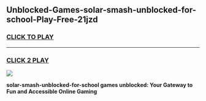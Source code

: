 
## Unblocked-Games-solar-smash-unblocked-for-school-Play-Free-21jzd
<h3>
<a href="https://premium76.site?title=solar-smash-unblocked-for-school&ref=23A">CLICK TO PLAY</a></h3>
<hr>

<h3>
<a href="https://premium76.site?title=solar-smash-unblocked-for-school&ref=23A">CLICK 2 PLAY</a>
  
</h3>

<a href="https://premium76.site?title=solar-smash-unblocked-for-school&ref=23A"><img src="https://clearcache.store/games.png"></a>


**solar-smash-unblocked-for-school games unblocked: Your Gateway to Fun and Accessible Online Gaming**
